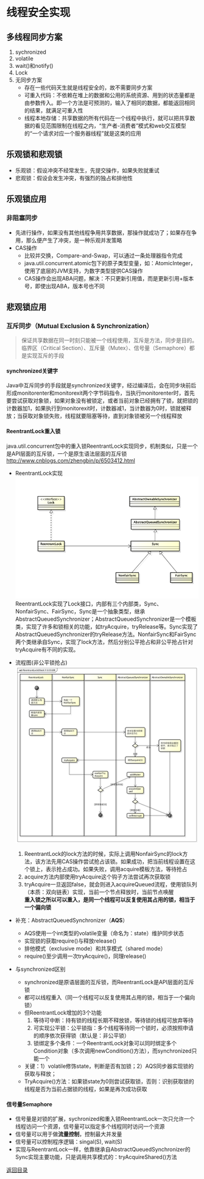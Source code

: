 # 线程安全实现

## 多线程同步方案
1. sychronized
2. volatile
3. wait()和notify()
4. Lock
5. 无同步方案
    * 存在一些代码天生就是线程安全的，故不需要同步方案
    * 可重入代码：不依赖在堆上的数据和公用的系统资源、用到的状态量都是由参数传入。即一个方法是可预测的，输入了相同的数据，都能返回相同的结果，就满足可重入性
    * 线程本地存储：共享数据的所有代码在一个线程中执行，就可以把共享数据的看见范围限制在线程之内，“生产者-消费者”模式和web交互模型的“一个请求对应一个服务器线程”就是这类的应用

## 乐观锁和悲观锁
* 乐观锁：假设冲突不经常发生，先提交操作，如果失败就重试
* 悲观锁：假设会发生冲突，有强烈的独占和排他性

## 乐观锁应用
### 非阻塞同步
* 先进行操作，如果没有其他线程争用共享数据，那操作就成功了；如果存在争用，那么便产生了冲突，是一种乐观并发策略
* CAS操作
    * 比较并交换，Compare-and-Swap，可以通过一条处理器指令完成
    * java.util.concurrent.atomic包下的原子类型变量，如：AtomicInteger，使用了底层的JVM支持，为数字类型提供CAS操作
    * CAS操作会出现ABA问题，解决：不只更新引用值，而是更新引用+版本号，即使出现ABA，版本号也不同

## 悲观锁应用
### 互斥同步（Mutual Exclusion & Synchronization）
> 保证共享数据在同一时刻只能被一个线程使用，互斥是方法，同步是目的。临界区（Critical Section）、互斥量（Mutex）、信号量（Semaphore）都是实现互斥的手段
#### synchronized关键字
Java中互斥同步的手段就是synchronized关键字，经过编译后，会在同步块前后形成monitorenter和monitorexit两个字节码指令，当执行monitorenter时，首先要尝试获取对象锁，如果对象没有被锁定，或者当前对象已经拥有了锁，就把锁的计数器加1，如果执行到monitorexit时，计数器减1，当计数器为0时，锁就被释放；当获取对象锁失败，线程就要阻塞等待，直到对象锁被另一个线程释放
#### ReentrantLock重入锁
java.util.concurrent包中的重入锁ReentrantLock实现同步，机制类似，只是一个是API层面的互斥锁，一个是原生语法层面的互斥锁
http://www.cnblogs.com/zhengbin/p/6503412.html
* ReentrantLock实现
    ![](./img/thread_safety_implement_1.png)
    ReentrantLock实现了Lock接口，内部有三个内部类，Sync、NonfairSync、FairSync，Sync是一个抽象类型，继承AbstractQueuedSynchronizer；AbstractQueuedSynchronizer是一个模板类，实现了许多和锁相关的功能，如tryAcquire，tryRelease等。Sync实现了AbstractQueuedSynchronizer的tryRelease方法。NonfairSync和FairSync两个类继承自Sync，实现了lock方法，然后分别公平抢占和非公平抢占针对tryAcquire有不同的实现。

* 流程图(非公平锁抢占)
    ![](./img/thread_safety_implement_2.png)
    1. ReentrantLock的lock方法的时候，实际上调用NonfairSync的lock方法，该方法先用CAS操作尝试抢占该锁。如果成功，把当前线程设置在这个锁上，表示抢占成功。如果失败，调用acquire模板方法，等待抢占
    2. acquire方法内部使用tryAcquire这个钩子方法尝试再次获取锁
    3. tryAcquire一旦返回false，就会则进入acquireQueued流程，使用锁队列（本质：双向链表）实现，当前一个节点释放时，当前节点唤醒  
    **重入锁之所以可以重入，是同一个线程可以反复使用其占用的锁，相当于一个偏向锁**

* 补充：AbstractQueuedSynchronizer（**AQS**）
    * AQS使用一个int类型的volatile变量（命名为：state）维护同步状态
    * 实现锁的获取require()与释放release()
    * 排他模式（exclusive mode）和共享模式（shared mode）
    * require()至少调用一次tryAcquire()，同理release()

* 与synchronized区别
    * synchronized是原语层面的互斥锁，而ReentrantLock是API层面的互斥锁
    * 都可以线程重入（同一个线程可以反复使用其占用的锁，相当于一个偏向锁）
    * 但ReentrantLock增加的3个功能
        1. 等待可中断：持有锁的线程长期不释放锁，等待锁的线程可放弃等待
        2. 可实现公平锁：公平锁指：多个线程等待同一个锁时，必须按照申请的顺序依次获得锁（默认是：非公平锁）
        3. 锁绑定多个条件：一个ReentrantLock对象可以同时绑定多个Condition对象（多次调用newCondition()方法），而synchronized只能一个
    * 关键：1）volatile修饰state，判断是否有加锁；2）AQS同步器实现锁的获取与释放；
    * TryAcquire()方法：如果锁state为0则尝试获取锁，否则：识别获取锁的线程是否为当前占据锁的线程，如果是再次成功获取
   
#### 信号量Semaphore
* 信号量是对锁的扩展，sychronized和重入锁ReentrantLock一次只允许一个线程访问一个资源，信号量可以指定多个线程同时访问一个资源
* 信号量可以用于做**流量控制**，控制最大并发量
* 信号量可以控制程序逻辑：singal(S), wait(S)
* 实现与ReentrantLock一样，依靠继承自AbstractQueuedSynchronizer的Sync实现主要功能，只是调用共享模式的：tryAcquireShared()方法

[返回目录](../CONTENTS.md)
